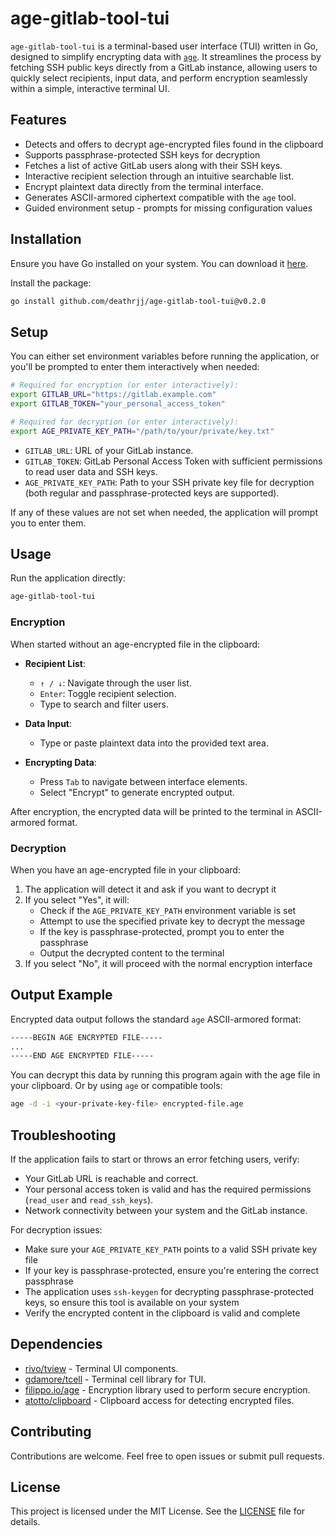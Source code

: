 # age-gitlab-tool-tui

`age-gitlab-tool-tui` is a terminal-based user interface (TUI) written in Go, designed to simplify encrypting data with [`age`](https://github.com/FiloSottile/age). It streamlines the process by fetching SSH public keys directly from a GitLab instance, allowing users to quickly select recipients, input data, and perform encryption seamlessly within a simple, interactive terminal UI.

## Features

- Detects and offers to decrypt age-encrypted files found in the clipboard
- Supports passphrase-protected SSH keys for decryption
- Fetches a list of active GitLab users along with their SSH keys.
- Interactive recipient selection through an intuitive searchable list.
- Encrypt plaintext data directly from the terminal interface.
- Generates ASCII-armored ciphertext compatible with the `age` tool.
- Guided environment setup - prompts for missing configuration values

## Installation

Ensure you have Go installed on your system. You can download it [here](https://golang.org/dl/).


Install the package:

```bash
go install github.com/deathrjj/age-gitlab-tool-tui@v0.2.0
```

## Setup

You can either set environment variables before running the application, or you'll be prompted to enter them interactively when needed:

```bash
# Required for encryption (or enter interactively):
export GITLAB_URL="https://gitlab.example.com"
export GITLAB_TOKEN="your_personal_access_token"

# Required for decryption (or enter interactively):
export AGE_PRIVATE_KEY_PATH="/path/to/your/private/key.txt"
```

- `GITLAB_URL`: URL of your GitLab instance.
- `GITLAB_TOKEN`: GitLab Personal Access Token with sufficient permissions to read user data and SSH keys.
- `AGE_PRIVATE_KEY_PATH`: Path to your SSH private key file for decryption (both regular and passphrase-protected keys are supported).

If any of these values are not set when needed, the application will prompt you to enter them.

## Usage

Run the application directly:

```bash
age-gitlab-tool-tui
```

### Encryption

When started without an age-encrypted file in the clipboard:

- **Recipient List**:
  - `↑ / ↓`: Navigate through the user list.
  - `Enter`: Toggle recipient selection.
  - Type to search and filter users.

- **Data Input**:
  - Type or paste plaintext data into the provided text area.

- **Encrypting Data**:
  - Press `Tab` to navigate between interface elements.
  - Select "Encrypt" to generate encrypted output.

After encryption, the encrypted data will be printed to the terminal in ASCII-armored format.

### Decryption

When you have an age-encrypted file in your clipboard:

1. The application will detect it and ask if you want to decrypt it
2. If you select "Yes", it will:
   - Check if the `AGE_PRIVATE_KEY_PATH` environment variable is set
   - Attempt to use the specified private key to decrypt the message
   - If the key is passphrase-protected, prompt you to enter the passphrase
   - Output the decrypted content to the terminal
3. If you select "No", it will proceed with the normal encryption interface

## Output Example

Encrypted data output follows the standard `age` ASCII-armored format:

```bash
-----BEGIN AGE ENCRYPTED FILE-----
...
-----END AGE ENCRYPTED FILE-----
```

You can decrypt this data by running this program again with the age file in your clipboard. 
Or by using `age` or compatible tools:

```bash
age -d -i <your-private-key-file> encrypted-file.age
```

## Troubleshooting

If the application fails to start or throws an error fetching users, verify:

- Your GitLab URL is reachable and correct.
- Your personal access token is valid and has the required permissions (`read_user` and `read_ssh_keys`).
- Network connectivity between your system and the GitLab instance.

For decryption issues:
- Make sure your `AGE_PRIVATE_KEY_PATH` points to a valid SSH private key file
- If your key is passphrase-protected, ensure you're entering the correct passphrase
- The application uses `ssh-keygen` for decrypting passphrase-protected keys, so ensure this tool is available on your system
- Verify the encrypted content in the clipboard is valid and complete

## Dependencies

- [rivo/tview](https://github.com/rivo/tview) - Terminal UI components.
- [gdamore/tcell](https://github.com/gdamore/tcell) - Terminal cell library for TUI.
- [filippo.io/age](https://github.com/FiloSottile/age) - Encryption library used to perform secure encryption.
- [atotto/clipboard](https://github.com/atotto/clipboard) - Clipboard access for detecting encrypted files.

## Contributing

Contributions are welcome. Feel free to open issues or submit pull requests.

## License

This project is licensed under the MIT License. See the [LICENSE](LICENSE) file for details.

